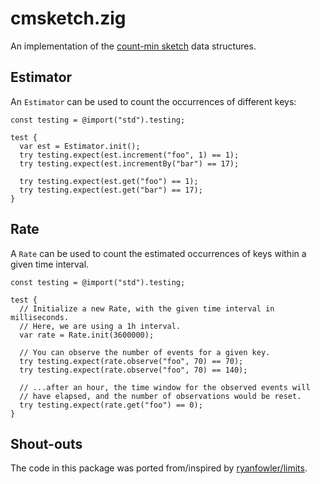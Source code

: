 # cmsketch.zig

An implementation of the [count-min sketch][count-min-sketch] data structures.

## Estimator

An `Estimator` can be used to count the occurrences of different keys:

```zig
const testing = @import("std").testing;

test {
  var est = Estimator.init();
  try testing.expect(est.increment("foo", 1) == 1);
  try testing.expect(est.incrementBy("bar") == 17);

  try testing.expect(est.get("foo") == 1);
  try testing.expect(est.get("bar") == 17);
}
```

## Rate

A `Rate` can be used to count the estimated occurrences of keys within a given
time interval.

```zig
const testing = @import("std").testing;

test {
  // Initialize a new Rate, with the given time interval in milliseconds.
  // Here, we are using a 1h interval.
  var rate = Rate.init(3600000);

  // You can observe the number of events for a given key.
  try testing.expect(rate.observe("foo", 70) == 70);
  try testing.expect(rate.observe("foo", 70) == 140);

  // ...after an hour, the time window for the observed events will
  // have elapsed, and the number of observations would be reset.
  try testing.expect(rate.get("foo") == 0);
}
```

## Shout-outs

The code in this package was ported from/inspired by [ryanfowler/limits][limits].

[count-min-sketch]: https://en.wikipedia.org/wiki/Count%E2%80%93min_sketch
[limits]: https://github.com/ryanfowler/limits
